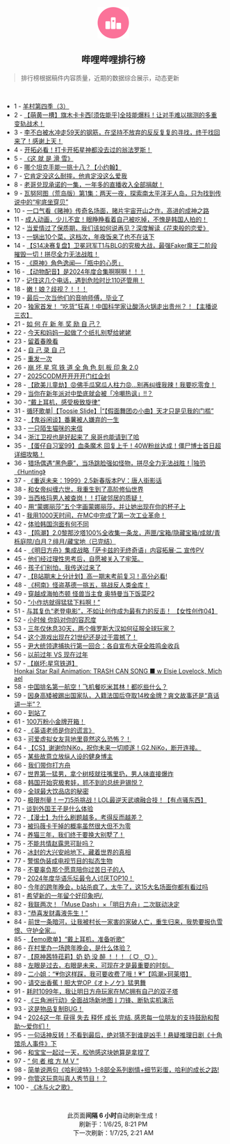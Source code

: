 <div align="center">
    <img src="./assets/icon_rank.png" alt="logo" />
    <h2>哔哩哔哩排行榜</h>
</div>

> 排行榜根据稿件内容质量，近期的数据综合展示，动态更新

<br />

<ul><li><span>1 - <a href=https://www.bilibili.com/BV1LqrtY2EwU target=_blank>羊村第四季（3）</a></span></li><li><span>2 - <a href=https://www.bilibili.com/BV1FcrsYyEcD target=_blank>【萌黄一槽】旗木卡卡西[须佐能乎]全技能爆料！让对手难以揣测的多重变轨战术！</a></span></li><li><span>3 - <a href=https://www.bilibili.com/BV1ewr8YEE8g target=_blank>李不白被水冲走59天的钢筋，在坚持不放弃的反反复复的寻找，终于找回来了！感谢上天！</a></span></li><li><span>4 - <a href=https://www.bilibili.com/BV1NQrxYbEvL target=_blank>开拓必看！打卡开拓星神都没去过的翁法罗斯！</a></span></li><li><span>5 - <a href=https://www.bilibili.com/BV1ZC6zY7Eio target=_blank>《这&nbsp;就&nbsp;是&nbsp;滑&nbsp;雪》</a></span></li><li><span>6 - <a href=https://www.bilibili.com/BV1pVrWY2EJK target=_blank>哪个坦克手能一挑十八？【小约翰】</a></span></li><li><span>7 - <a href=https://www.bilibili.com/BV11trpY7Evk target=_blank>它肯定没这么耐摔，他肯定没这么爱我</a></span></li><li><span>8 - <a href=https://www.bilibili.com/BV12srpYJEbf target=_blank>老哥兑现承诺的一集，一年多的直播收入全部捐献！</a></span></li><li><span>9 - <a href=https://www.bilibili.com/BV1qz62YPEmV target=_blank>瓦努阿图（荒岛版）第1集：两天一夜，探索南太平洋无人岛，只为找到传说中的“牢底坐穿贝”</a></span></li><li><span>10 - <a href=https://www.bilibili.com/BV1m562YnEt7 target=_blank>一口气看《赌神》传奇名场面，赌片宇宙开山之作，高进的成神之路</a></span></li><li><span>11 - <a href=https://www.bilibili.com/BV1mprpYDExv target=_blank>成人动画，少儿不宜！眼睁睁看着自己被吃掉，不愧是韩国人拍的！</a></span></li><li><span>12 - <a href=https://www.bilibili.com/BV14F6mYSEcR target=_blank>当爱情过了保质期，我们该如何说再见？深度解读《花束般的恋爱》</a></span></li><li><span>13 - <a href=https://www.bilibili.com/BV1XA62YZEus target=_blank>一锅出10个菜，这档次，年夜饭来了也不在话下</a></span></li><li><span>14 - <a href=https://www.bilibili.com/BV1bZrpYoET8 target=_blank>【S14决赛复盘】卫冕冠军T1与BLG的究极大战，最强Faker魔王二阶段摧毁一切！拼尽全力无法战胜！</a></span></li><li><span>15 - <a href=https://www.bilibili.com/BV1nnrxYSEqB target=_blank>《原神》角色逸闻—「瓶中的心愿」</a></span></li><li><span>16 - <a href=https://www.bilibili.com/BV1Jd6iYkEBz target=_blank>【动物配音】是2024年度合集啊啊啊！！！</a></span></li><li><span>17 - <a href=https://www.bilibili.com/BV1NW62YLE3s target=_blank>记住这几个电话，遇到危险时比110还管用！</a></span></li><li><span>18 - <a href=https://www.bilibili.com/BV1kt62YrEb6 target=_blank>嫩！娘？歧视？！！！</a></span></li><li><span>19 - <a href=https://www.bilibili.com/BV1yg66YfEzc target=_blank>最后一次当他们的音响师傅，毕业了</a></span></li><li><span>20 - <a href=https://www.bilibili.com/BV1PcrbYcEJd target=_blank>独家首发！&nbsp;“吃货”狂喜！中国科学家让酸汤火锅走出贵州？！【主播说三农】</a></span></li><li><span>21 - <a href=https://www.bilibili.com/BV1CM6BYpEBn target=_blank>如&nbsp;何&nbsp;在&nbsp;新&nbsp;年&nbsp;奖&nbsp;励&nbsp;自&nbsp;己？</a></span></li><li><span>22 - <a href=https://www.bilibili.com/BV1i662YeEwK target=_blank>今天和妈妈一起做了个纸扎别墅给姥姥</a></span></li><li><span>23 - <a href=https://www.bilibili.com/BV1dw6UYTEu8 target=_blank>留着春晚看</a></span></li><li><span>24 - <a href=https://www.bilibili.com/BV1sN6mYjEv7 target=_blank>自&nbsp;己&nbsp;录&nbsp;自&nbsp;己</a></span></li><li><span>25 - <a href=https://www.bilibili.com/BV1m266YNETa target=_blank>重发一次</a></span></li><li><span>26 - <a href=https://www.bilibili.com/BV1KE62YUEnf target=_blank>崩&nbsp;坏&nbsp;星&nbsp;穹&nbsp;铁&nbsp;道&nbsp;全&nbsp;角&nbsp;色&nbsp;刻&nbsp;板&nbsp;印&nbsp;象&nbsp;2.0</a></span></li><li><span>27 - <a href=https://www.bilibili.com/BV1WjrxYpEgQ target=_blank>2025CODM开开开开门红企划</a></span></li><li><span>28 - <a href=https://www.bilibili.com/BV1kG6SYJEM7 target=_blank>【欧美儿童劫】😡佛手瓜窝瓜人柱力😡...别再纠缠我辣！我要吃零食！</a></span></li><li><span>29 - <a href=https://www.bilibili.com/BV1Nvr7YMEzg target=_blank>当你在新年派对中垫底就会被「冷嘲热讽」!!？</a></span></li><li><span>30 - <a href=https://www.bilibili.com/BV1hC6yYXEt9 target=_blank>“戴上耳机，感受极致旋律”</a></span></li><li><span>31 - <a href=https://www.bilibili.com/BV1Wu6SYHEeP target=_blank>循环歌单|【Toosie&nbsp;Slide】|“【假面舞团の小曲】天才只是见我的门槛”</a></span></li><li><span>32 - <a href=https://www.bilibili.com/BV15w62Y8EUv target=_blank>【鬼谷闲谈】番薯被人嫌弃的一生</a></span></li><li><span>33 - <a href=https://www.bilibili.com/BV1fQrJYPEzu target=_blank>一只陌生猫咪的来信</a></span></li><li><span>34 - <a href=https://www.bilibili.com/BV1PA6oYzEcW target=_blank>浙江卫视也是好起来了&nbsp;泉哥也能请到了哈</a></span></li><li><span>35 - <a href=https://www.bilibili.com/BV1PH62Y2EaN target=_blank>【蛋仔自习室99】血条魔术&nbsp;回复上千！40W粉丝达成！僵尸博士首日超详细攻略！</a></span></li><li><span>36 - <a href=https://www.bilibili.com/BV1pS6iY2E3S target=_blank>猎场偶遇“黑色鹿”，当场跳脸强如怪物，拼尽全力无法战胜！|独恐《Hunting》</a></span></li><li><span>37 - <a href=https://www.bilibili.com/BV1vNkQYSEmt target=_blank>《重返未来：1999》2.5新春版本PV：唐人街影话</a></span></li><li><span>38 - <a href=https://www.bilibili.com/BV1Pt6qYDEPJ target=_blank>和女帝纠缠六世，我重生到了高阶修仙世界</a></span></li><li><span>39 - <a href=https://www.bilibili.com/BV19A62YZE4C target=_blank>当西格玛男人被查岗！！打破邻居的质疑！</a></span></li><li><span>40 - <a href=https://www.bilibili.com/BV1RK6UYeEED target=_blank>用“蒙娜丽莎”五个字画蒙娜丽莎，并让她出现在你的杯子上</a></span></li><li><span>41 - <a href=https://www.bilibili.com/BV1FQrJYNEGD target=_blank>我用1000天时间，在MC中完成了第一次工业革命！</a></span></li><li><span>42 - <a href=https://www.bilibili.com/BV1wD6mY1EaW target=_blank>体验韩国泡面有何不同</a></span></li><li><span>43 - <a href=https://www.bilibili.com/BV1Ne6rYAEKR target=_blank>【鸣潮】2.0黎那汐塔100%全收集一条龙，声匣/宝箱/隐藏宝箱/成就/青栎庭院/白月？绯月/藏宝地（已完结）</a></span></li><li><span>44 - <a href=https://www.bilibili.com/BV1xwrHYjEum target=_blank>《明日方舟》集成战略「萨卡兹的无终奇语」内容拓展·二&nbsp;宣传PV</a></span></li><li><span>45 - <a href=https://www.bilibili.com/BV11H62Y1EAB target=_blank>他们经过理性思考后，自愿被关入了牢笼。</a></span></li><li><span>46 - <a href=https://www.bilibili.com/BV13hrHY4ENb target=_blank>孩子们别怕，我传送过来了</a></span></li><li><span>47 - <a href=https://www.bilibili.com/BV1VtrHYbEUA target=_blank>【B站期末上分计划】高一期末考前复习！高分必看!</a></span></li><li><span>48 - <a href=https://www.bilibili.com/BV1ne6zYsEX5 target=_blank>《柯南》怪盗基德一挑五，挑战反人类金库！</a></span></li><li><span>49 - <a href=https://www.bilibili.com/BV1CdrAY4EQW target=_blank>穿越成海帕杰顿&nbsp;怪兽当主食&nbsp;奥特曼当下饭菜P2</a></span></li><li><span>50 - <a href=https://www.bilibili.com/BV1zfrcY2Eq4 target=_blank>“小作坊就得猛猛下料啊！”</a></span></li><li><span>51 - <a href=https://www.bilibili.com/BV18d6UYcEwp target=_blank>与其复仇“老登电影”，不如让创作成为最有力的反击！&nbsp;【女性创作04】</a></span></li><li><span>52 - <a href=https://www.bilibili.com/BV1ys6UYHEwy target=_blank>小时候&nbsp;你妈对你的容忍度</a></span></li><li><span>53 - <a href=https://www.bilibili.com/BV1eC62YhE24 target=_blank>三年仅休息30天，两个俄罗斯大汉如何征服全球玩家？</a></span></li><li><span>54 - <a href=https://www.bilibili.com/BV1UM6dYjEob target=_blank>这个游戏出现在21世纪还是过于震撼了！</a></span></li><li><span>55 - <a href=https://www.bilibili.com/BV1xA6SYxEbj target=_blank>尹大统领逮捕执行第一回合：各自宣布大获全胜鸣金收兵</a></span></li><li><span>56 - <a href=https://www.bilibili.com/BV19262YbEzm target=_blank>以前过年&nbsp;VS&nbsp;现在过年</a></span></li><li><span>57 - <a href=https://www.bilibili.com/BV1P661YyELd target=_blank>【崩坏:星穹铁道】Honkai&nbsp;Star&nbsp;Rail&nbsp;Animation:&nbsp;TRASH&nbsp;CAN&nbsp;SONG&nbsp;■&nbsp;w&nbsp;Elsie&nbsp;Lovelock,&nbsp;Michael</a></span></li><li><span>58 - <a href=https://www.bilibili.com/BV19urpY8EbU target=_blank>中国排名第一航空！飞机餐吃米其林！都吃些什么？</a></span></li><li><span>59 - <a href=https://www.bilibili.com/BV1D362YpEFs target=_blank>因身高矮被踢出国家队，入籍法国后夺取14枚金牌？爽文故事还是“真话讲一半”？</a></span></li><li><span>60 - <a href=https://www.bilibili.com/BV11K6BY9EHQ target=_blank>到站了</a></span></li><li><span>61 - <a href=https://www.bilibili.com/BV1hd6UYcEKe target=_blank>100万粉小金牌开箱！</a></span></li><li><span>62 - <a href=https://www.bilibili.com/BV15wrnYtEUK target=_blank>《英语老师是你的谎言》</a></span></li><li><span>63 - <a href=https://www.bilibili.com/BV1mErnY1EJS target=_blank>可爱虚拟女友背地里竟然这么恐怖？！</a></span></li><li><span>64 - <a href=https://www.bilibili.com/BV1Sj6UYoEPT target=_blank>【CS】谢谢你NiKo，祝你未来一切顺遂！G2.NiKo，断开连接。</a></span></li><li><span>65 - <a href=https://www.bilibili.com/BV1At62YkEFY target=_blank>某些故意立放纵人设的健身博主</a></span></li><li><span>66 - <a href=https://www.bilibili.com/BV1Lw6UYMEUJ target=_blank>我们带你打方舟</a></span></li><li><span>67 - <a href=https://www.bilibili.com/BV1Cs62YCEvV target=_blank>世界第一猛男，拿个树枝就往嘴里扔，男人味直接爆炸</a></span></li><li><span>68 - <a href=https://www.bilibili.com/BV1sqrKYME6w target=_blank>韩国开始究极套娃，抓不到的总统尹锡悦？</a></span></li><li><span>69 - <a href=https://www.bilibili.com/BV1X56zYMEi6 target=_blank>全球最大饮品店的秘密</a></span></li><li><span>70 - <a href=https://www.bilibili.com/BV1YDrpYaEni target=_blank>极限剂量！一刀5杀挑战！LOL最逆天武魂融合技！【有点骚东西】</a></span></li><li><span>71 - <a href=https://www.bilibili.com/BV1n36mYGE3i target=_blank>谈到外国王子是什么体验</a></span></li><li><span>72 - <a href=https://www.bilibili.com/BV1D362YpEGL target=_blank>【漫士】为什么刷题越多，考得反而越差？</a></span></li><li><span>73 - <a href=https://www.bilibili.com/BV1ZdrJYhEnr target=_blank>被玛薇卡干掉的概率虽然很大但不为零</a></span></li><li><span>74 - <a href=https://www.bilibili.com/BV1bC66YTETU target=_blank>养猫三年，我们终于要换大别墅了！</a></span></li><li><span>75 - <a href=https://www.bilibili.com/BV16v6UYyEkf target=_blank>不能共情赵露思可耻吗？</a></span></li><li><span>76 - <a href=https://www.bilibili.com/BV1S362YpEpo target=_blank>冰封的大兴安岭地下，藏着世界的真相</a></span></li><li><span>77 - <a href=https://www.bilibili.com/BV14UrxYhEGG target=_blank>警惕伪装成电视节目的拟态生物</a></span></li><li><span>78 - <a href=https://www.bilibili.com/BV1U86RYGE9W target=_blank>不要辜负那个愿意陪你过苦日子的人</a></span></li><li><span>79 - <a href=https://www.bilibili.com/BV16bChYiEv3 target=_blank>2024年度华语乐坛最令人讨厌TOP10！</a></span></li><li><span>80 - <a href=https://www.bilibili.com/BV1gV6qYcEEX target=_blank>今年的跨年晚会，b站杀疯了，太牛了，这15大名场面你都有看过吗</a></span></li><li><span>81 - <a href=https://www.bilibili.com/BV1PD6QYwEXk target=_blank>希望新的一年留个好印象吧/.</a></span></li><li><span>82 - <a href=https://www.bilibili.com/BV1s46qYHEQV target=_blank>我联两次！「Muse&nbsp;Dash」×「明日方舟」二次联动决定</a></span></li><li><span>83 - <a href=https://www.bilibili.com/BV1LKrsY3EdX target=_blank>“恭喜发财毒液先生！”</a></span></li><li><span>84 - <a href=https://www.bilibili.com/BV1zW6kYZE1J target=_blank>前世一条暗河，让我被村长一家害的家破人亡，重生归来，我势要报仇雪恨、守护全家…</a></span></li><li><span>85 - <a href=https://www.bilibili.com/BV1R76nYpEgW target=_blank>【emo歌单】“戴上耳机，准备听歌”</a></span></li><li><span>86 - <a href=https://www.bilibili.com/BV1et6BYzE1x target=_blank>在村里办一场跨年晚会，是什么体验？</a></span></li><li><span>87 - <a href=https://www.bilibili.com/BV1ak6kY1Esj target=_blank>【原神茜特菈莉】奶&nbsp;奶&nbsp;没&nbsp;醉&nbsp;！！！（&nbsp;ᗜ&nbsp;‸&nbsp;ᗜ&nbsp;）</a></span></li><li><span>88 - <a href=https://www.bilibili.com/BV1ii6yYtEYP target=_blank>左眼是过去，右眼是未来，可现在才是最重要的时刻。</a></span></li><li><span>89 - <a href=https://www.bilibili.com/BV1GM6qYeEcz target=_blank>二小姐：“💗你这样踩，我可要收费了哦！💗”【鸣潮×珂莱塔】</a></span></li><li><span>90 - <a href=https://www.bilibili.com/BV1bm6kYGEtg target=_blank>请交出香蕉！胆大党OP《オトノケ》猛男舞</a></span></li><li><span>91 - <a href=https://www.bilibili.com/BV14A6SYxE4R target=_blank>耗时1099年，我让明日方舟玩家在MC拥有自己的双子塔</a></span></li><li><span>92 - <a href=https://www.bilibili.com/BV1fzrnYwENP target=_blank>《三角洲行动》全面战场新地图丨刀锋、断轨实机演示</a></span></li><li><span>93 - <a href=https://www.bilibili.com/BV1iYrjYSEcs target=_blank>这是物品复制BUG！</a></span></li><li><span>94 - <a href=https://www.bilibili.com/BV1ssrpYnEUX target=_blank>2024这一年&nbsp;获得&nbsp;失去&nbsp;释怀&nbsp;成长&nbsp;完结.&nbsp;感恩每一位朋友的支持鼓励和帮助～爱你们！</a></span></li><li><span>95 - <a href=https://www.bilibili.com/BV1CS6BYsEaG target=_blank>一句话神反转！不看到最后，绝对猜不到谁是凶手！悬疑推理日剧《十角馆杀人事件》下</a></span></li><li><span>96 - <a href=https://www.bilibili.com/BV1E56mYgEvi target=_blank>和宝宝一起过一天，松弛感这块她算是拿捏了</a></span></li><li><span>97 - <a href=https://www.bilibili.com/BV1fFrpYiEje target=_blank>“&nbsp;何&nbsp;者&nbsp;棺&nbsp;方&nbsp;M&nbsp;V&nbsp;”</a></span></li><li><span>98 - <a href=https://www.bilibili.com/BV1Ds6nYmEtH target=_blank>简单说两句《哈利波特》1-8部全系列剧情+细节彩蛋，哈利的成长之路!</a></span></li><li><span>99 - <a href=https://www.bilibili.com/BV1pAr7YFEnS target=_blank>你管这玩意叫真人秀节目！？</a></span></li><li><span>100 - <a href=https://www.bilibili.com/BV1a96UYaEAH target=_blank>《冰与火之歌》</a></span></li></ul>

<br />

<p align=center>此页面<strong>间隔 6 小时</strong>自动刷新生成！<br>刷新于：1/6/25, 8:21 PM<br>下一次刷新：1/7/25, 2:21 AM</p>
